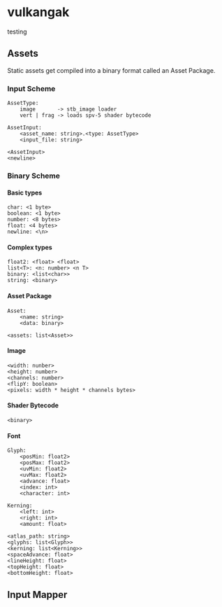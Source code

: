 # vulkangak

testing

## Assets

Static assets get compiled into a binary format called an Asset Package.

### Input Scheme
```
AssetType:
    image       -> stb_image loader
    vert | frag -> loads spv-5 shader bytecode

AssetInput:
    <asset_name: string>.<type: AssetType>
    <input_file: string>

<AssetInput>
<newline>
```

### Binary Scheme

#### Basic types
```
char: <1 byte>
boolean: <1 byte>
number: <8 bytes>
float: <4 bytes>
newline: <\n>
```

#### Complex types
```
float2: <float> <float>
list<T>: <n: number> <n T>
binary: <list<char>>
string: <binary>
```

#### Asset Package
```
Asset:
    <name: string>
    <data: binary>

<assets: list<Asset>>
```

#### Image
```
<width: nunber> 
<height: number> 
<channels: number> 
<flipY: boolean>
<pixels: width * height * channels bytes>
```

#### Shader Bytecode
```
<binary>
```

#### Font
```
Glyph: 
    <posMin: float2>
    <posMax: float2>
    <uvMin: float2>
    <uvMax: float2>
    <advance: float>
    <index: int>
    <character: int>

Kerning:
    <left: int>
    <right: int>
    <amount: float>

<atlas_path: string>
<glyphs: list<Glyph>>
<kerning: list<Kerning>>
<spaceAdvance: float>
<lineHeight: float>
<topHeight: float>
<bottomHeight: float>
```

## Input Mapper
